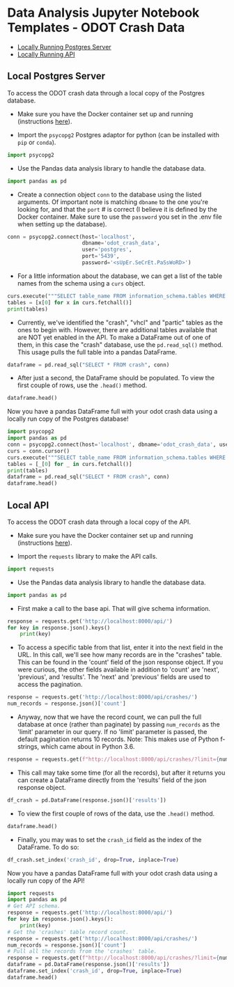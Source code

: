 
# Data Analysis Jupyter Notebook Templates - ODOT Crash Data
* [Locally Running Postgres Server](#Local-Postgres-Sever)
* [Locally Running API](#Local-API)

## Local Postgres Server

To access the ODOT crash data through a local copy of the Postgres database.
* Make sure you have the Docker container set up and running (instructions [here](https://github.com/hackoregon/transportation-system-backend)).

* Import the `psycopg2` Postgres adaptor for python (can be installed with `pip` or `conda`).

```python
import psycopg2
```

* Use the Pandas data analysis library to handle the database data.

```python
import pandas as pd
```


* Create a connection object `conn` to the database using the listed arguments. Of important note is matching `dbname` to the one you're looking for, and that the `port` # is correct (I believe it is defined by the Docker container. Make sure to use the `password` you set in the .env file when setting up the database).

```python
conn = psycopg2.connect(host='localhost',
                        dbname='odot_crash_data',
                        user='postgres',
                        port='5439',
                        password='<sUpEr.SeCrEt.PaSsWoRD>')
```

* For a little information about the database, we can get a list of the table names from the schema using a `curs` object.

```python
curs.execute("""SELECT table_name FROM information_schema.tables WHERE table_schema='public'""")
tables = [x[0] for x in curs.fetchall()]
print(tables)
```

* Currently, we've identified the "crash", "vhcl" and "partic" tables as the ones to begin with. However, there are additional tables available that are NOT yet enabled in the API. To make a DataFrame out of one of them, in this case the "crash" database, use the `pd.read_sql()` method. This usage pulls the full table into a pandas DataFrame.

```python
dataframe = pd.read_sql("SELECT * FROM crash", conn)
```

* After just a second, the DataFrame should be populated. To view the first couple of rows, use the `.head()` method.

```python
dataframe.head()
```

Now you have a pandas DataFrame full with your odot crash data using a locally run copy of the Postgres database!


```python
import psycopg2
import pandas as pd
conn = psycopg2.connect(host='localhost', dbname='odot_crash_data', user='postgres', port='5439', password='')
curs = conn.cursor()
curs.execute("""SELECT table_name FROM information_schema.tables WHERE table_schema='public'""")
tables = [_[0] for _ in curs.fetchall()]
print(tables)
dataframe = pd.read_sql("SELECT * FROM crash", conn)
dataframe.head()
```

## Local API

To access the ODOT crash data through a local copy of the API.

* Make sure you have the Docker container set up and running (instructions [here](https://github.com/hackoregon/transportation-system-backend)).

* Import the `requests` library to make the API calls.

```python
import requests
```

* Use the Pandas data analysis library to handle the database data.

```python
import pandas as pd
```


* First make a call to the base api. That will give schema information.

```python
response = requests.get('http://localhost:8000/api/')
for key in response.json().keys()
    print(key)
```

* To access a specific table from that list, enter it into the next field in the URL. In this call, we'll see how many records are in the "crashes" table. This can be found in the 'count' field of the json response object. If you were curious, the other fields available in addition to 'count' are 'next', 'previous', and 'results'. The 'next' and 'previous' fields are used to access the pagination.

```python
response = requests.get('http://localhost:8000/api/crashes/')
num_records = response.json()['count']
```

* Anyway, now that we have the record count, we can pull the full database at once (rather than paginate) by passing `num_records` as the 'limit' parameter in our query. If no 'limit' parameter is passed, the default pagination returns 10 records. Note: This makes use of Python f-strings, which came about in Python 3.6.

```python
response = requests.get(f"http://localhost:8000/api/crashes/?limit={num_records}")
```

* This call may take some time (for all the records), but after it returns you can create a DataFrame directly from the 'results' field of the json response object. 

```python
df_crash = pd.DataFrame(response.json()['results'])
```

* To view the first couple of rows of the data, use the `.head()` method.

```python
dataframe.head()
```

* Finally, you may was to set the `crash_id` field as the index of the DataFrame. To do so:

```python
df_crash.set_index('crash_id', drop=True, inplace=True)
```

Now you have a pandas DataFrame full with your odot crash data using a locally run copy of the API!


```python
import requests
import pandas as pd
# Get API schema.
response = requests.get('http://localhost:8000/api/')
for key in response.json().keys():
    print(key)
# Get the 'crashes' table record count.
response = requests.get('http://localhost:8000/api/crashes/')
num_records = response.json()['count']
# Pull all the records from the 'crashes' table.
response = requests.get(f"http://localhost:8000/api/crashes/?limit={num_records}")
dataframe = pd.DataFrame(response.json()['results'])
dataframe.set_index('crash_id', drop=True, inplace=True)
dataframe.head()
```
